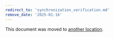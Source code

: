 ```yaml
---
redirect_to: 'synchronization_verification.md'
remove_date: '2025-01-16'
---
```


<!-- markdownlint-disable -->
<!-- vale off -->

This document was moved to [another location](synchronization_verification.md).
<!-- This redirect file can be deleted after <2025-01-16>. -->
<!-- Redirects that point to other docs in the same project expire in three months. -->
<!-- Redirects that point to docs in a different project or site (for example, link is not relative and starts with `https:`) expire in one year. -->
<!-- Before deletion, see: https://docs.gitlab.com/ee/development/documentation/redirects.html -->
